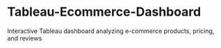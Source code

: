 # Tableau-Ecommerce-Dashboard
Interactive Tableau dashboard analyzing e-commerce products, pricing, and reviews
